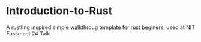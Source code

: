 # Introduction-to-Rust
A rustling inspired simple walkthroug template for rust beginers, used at NIT Fossmeet 24 Talk
